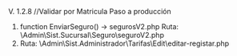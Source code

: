  V. 1.2.8 //Validar por Matricula
Paso a producción

1.	function EnviarSeguro() -> segurosV2.php
    Ruta: \Admin\Sist.Sucursal\Seguro\seguroV2.php
2. 
    Ruta: \Admin\Sist.Administrador\Tarifas\Edit\editar-registar.php